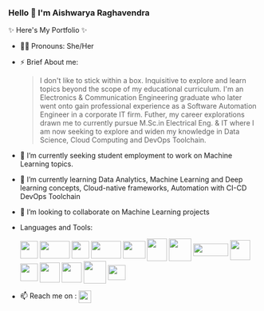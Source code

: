 ### Hello 👋  I'm Aishwarya Raghavendra

✨ Here's My Portfolio ✨ 

- 🙋‍♀ Pronouns: She/Her
- ⚡ Brief About me: 
  > I don't like to stick within a box. 
  > Inquisitive to explore and learn topics beyond the scope of my educational curriculum. 
  > I'm an Electronics & Communication Engineering graduate who later went onto gain professional experience as a Software Automation Engineer in a corporate IT firm.
  > Futher, my career explorations drawn me to currently pursue M.Sc.in Electrical Eng. & IT where I am now seeking to explore and widen my knowledge in Data Science,     Cloud Computing and DevOps Toolchain.
- 🔭 I’m currently seeking student employment to work on Machine Learning topics.
- 🌱 I’m currently learning Data Analytics, Machine Learning and Deep learning concepts, Cloud-native frameworks, Automation with CI-CD DevOps Toolchain
- 👯 I’m looking to collaborate on Machine Learning projects
- Languages and Tools: <br/>

    <code><img align = "center" src = "https://user-images.githubusercontent.com/45971902/176151844-2d863bd2-ff5c-40c6-a0b4-e14f13b2c834.png" width="35" height="35"/></code>
    <code><img align = "center" src = "https://user-images.githubusercontent.com/45971902/176152323-2cc30746-af10-4ad1-90ac-9f668affd90d.png" width="60" height="35"/></code> 
    <code><img align = "center" src = "https://user-images.githubusercontent.com/45971902/176152064-c9d3be0c-3120-4339-9a16-0e8c71f5aa0b.png" width="35" height="35"/></code> 
    <code><img align = "center" src ="https://user-images.githubusercontent.com/45971902/176154838-a86bc597-3b22-4065-b262-e6df1419223b.png" width="60" height="35"/></code> 
    <code><img align = "center" src ="https://user-images.githubusercontent.com/45971902/176155105-6f76de32-8536-46e7-a090-76b84df61173.png" width="45" height="35"/></code> 
    <code><img align = "center" src ="https://user-images.githubusercontent.com/45971902/176155399-1ae97ff7-c0fc-40bb-b0ac-1eab7c2edb62.png" width="40" height="45"/></code> 
    <code><img align = "center" src ="https://user-images.githubusercontent.com/45971902/176155893-7a9ac75a-8c90-40a1-ac5f-7911739c629f.png" width="45" height="45"/></code>
    <code><img align = "center" src ="https://user-images.githubusercontent.com/45971902/176159702-a6e1ed1d-691c-4bd4-b166-83fb5fa823b8.png" width="70" height="25"/></code>
    <code><img align = "center" src ="https://user-images.githubusercontent.com/45971902/176160003-ff5d0fc4-0f53-48d2-859e-bcdaeebe0208.png" width="40" height="40"/></code>
    <code><img align = "center" src ="https://user-images.githubusercontent.com/45971902/176227304-72802313-f5d2-4c88-879a-c63d0cec20dc.png" width="35" height="35"/></code>
    <code><img align = "center" src ="https://user-images.githubusercontent.com/45971902/176162505-bb6e90b3-0c44-477a-96ad-8e325bb27f57.png" width="40" height="40"/></code>
    <code><img align = "center" src ="https://user-images.githubusercontent.com/45971902/176165017-d6af228c-e4ec-4499-bb91-7164d124edc8.png" width="40" height="40"/></code> 
    <code><img align = "center" src ="https://user-images.githubusercontent.com/45971902/176164461-90bdae50-08ce-4992-9735-d22a9c6482b1.png" width="45" height="45"/></code>
    <code><img align = "center" src ="https://user-images.githubusercontent.com/45971902/176164596-dd653e20-6f08-481f-a524-47a469103459.png" width="35" height="30"/></code>
   
- 📫 Reach me on : <a href = "https://www.linkedin.com/in/aishwarya-raghavendra/"> <img align = "center" src= "https://user-images.githubusercontent.com/45971902/176130919-6cfaccba-3593-4345-9751-88fe679bbf10.png" width="25" height="25"/>


<!-- - 🤔 I’m looking for help with ... 
    <code><img align = "center" src ="https://user-images.githubusercontent.com/45971902/176156341-02cc1803-09e9-43c2-b0d7-fd885b0a551c.png" width="45" height="30"/></code>
    <code><img align = "center" src ="https://user-images.githubusercontent.com/45971902/176156607-ee74c8e7-f329-481a-b9aa-bdd030c09ad1.png" width="40" height="30"/></code>
-->    
